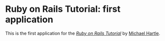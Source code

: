 # Ruby on Rails Tutorial: first application 

This is the first application for the [*Ruby on Rails Tutorial*](http://railstutorial.org/) by [Michael Hartle](http://michaelhartl.com/).